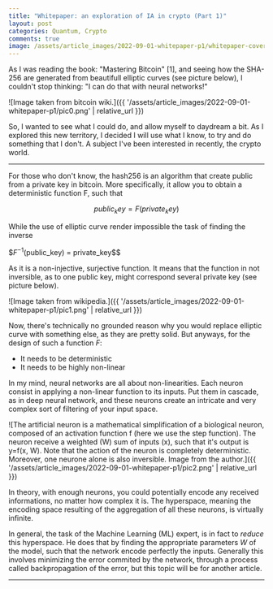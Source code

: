 ```yaml
---
title: "Whitepaper: an exploration of IA in crypto (Part 1)"
layout: post
categories: Quantum, Crypto
comments: true
image: /assets/article_images/2022-09-01-whitepaper-p1/whitepaper-cover.jpg
---
```


As I was reading the book: "Mastering Bitcoin" [1], and seeing how the SHA-256 are generated from beautifull elliptic curves (see picture below), I couldn't stop thinking: "I can do that with neural networks!"

![Image taken from bitcoin wiki.]({{ '/assets/article_images/2022-09-01-whitepaper-p1/pic0.png' | relative_url }})

So, I wanted to see what I could do, and allow myself to daydream a bit. As I explored this new territory, I decided I will use what I know, to try and do something that I don't. A subject I've been interested in recently, the crypto world.

***

For those who don't know, the hash256 is an algorithm that create public from a private key in bitcoin. More specifically, it allow you to obtain a deterministic function F, such that 

$$public_key = F(private_key)$$

While the use of elliptic curve render impossible the task of finding the inverse 

$$F^{-1}$(public_key) = private_key$$

As it is a non-injective, surjective function. It means that the function in not inversible, as to one public key, might correspond several private key (see picture below).

![Image taken from wikipedia.]({{ '/assets/article_images/2022-09-01-whitepaper-p1/pic1.png' | relative_url }})

Now, there's technically no grounded reason why you would replace elliptic curve with something else, as they are pretty solid. But anyways, for the design of such a function $F$:
- It needs to be deterministic
- It needs to be highly non-linear

In my mind, neural networks are all about non-linearities. Each neuron consist in applying a non-linear function to its inputs. Put them in cascade, as in deep neural network, and these neurons create an intricate and very complex sort of filtering of your input space. 

![The artificial neuron is a mathematical simplification of a biological neuron, composed of an activation function f (here we use the step function). The neuron receive a weighted (W) sum of inputs (x), such that it's output is y=f(x, W). Note that the action of the neuron is completely deterministic. Moreover, one neurone alone is also inversible. Image from the author.]({{ '/assets/article_images/2022-09-01-whitepaper-p1/pic2.png' | relative_url }})

In theory, with enough neurons, you could potentially encode any received informations, no matter how complex it is. The hyperspace, meaning the encoding space resulting of the aggregation of all these neurons, is virtually infinite. 

In general, the task of the Machine Learning (ML) expert, is in fact to *reduce* this hyperspace. He does that by finding the appropriate parameters $W$ of the model, such that the network encode perfectly the inputs. Generally this involves minimizing the error commited by the network, through a process called backpropagation of the error, but this topic will be for another article. 

***





